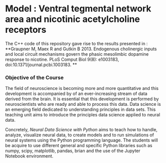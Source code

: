 # Model : Ventral tegmental network area and nicotinic acetylcholine receptors

The C++ code of this repository gave rise to the results presented in :
**Graupner M, Maex R and Gutkin B 2013. Endogenous cholinergic inputs and local circuit mechanisms govern the phasic mesolimbic dopamine response to nicotine. PLoS Comput Biol 9(8): e1003183, doi:10.1371/journal.pcbi.1003183. **


### Objective of the Course 

The field of neuroscience is becoming more and more quantitative and this development is accompanied by
of an ever-increasing stream of data derived from the brain. It is essential that this development
is performed by neuroscientists who are ready and able to process this data. Data science is an emerging field
dedicated to understanding principles in data sets. This teaching unit aims to introduce the
principles data science applied to neural data.


Concretely, *Neural Data Science with Python* aims to teach how to handle, analyze, visualize neural data, to create models and to run simulations of neural systems
using the Python programming language. The students will be acquire to use different general and specific Python libraries
such as numpy, scipy, matplotlib, pandas, brian and the use of the Jupyter Notebook environment.



